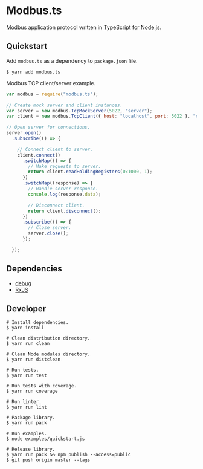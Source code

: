 # Modbus.ts

[Modbus](http://www.modbus.org/) application protocol written in [TypeScript](https://www.typescriptlang.org/) for [Node.js](https://nodejs.org/en/).

## Quickstart

Add `modbus.ts` as a dependency to `package.json` file.

```Shell
$ yarn add modbus.ts
```

Modbus TCP client/server example.

```JavaScript
var modbus = require("modbus.ts");

// Create mock server and client instances.
var server = new modbus.TcpMockServer(5022, "server");
var client = new modbus.TcpClient({ host: "localhost", port: 5022 }, "client");

// Open server for connections.
server.open()
  .subscribe(() => {

    // Connect client to server.
    client.connect()
      .switchMap(() => {
        // Make requests to server.
        return client.readHoldingRegisters(0x1000, 1);
      })
      .switchMap((response) => {
        // Handle server response.
        console.log(response.data);

        // Disconnect client.
        return client.disconnect();
      })
      .subscribe(() => {
        // Close server.
        server.close();
      });

  });
```

## Dependencies

-  [debug](https://www.npmjs.com/package/debug)
-  [RxJS](http://reactivex.io/rxjs/)

## Developer

```Shell
# Install dependencies.
$ yarn install

# Clean distribution directory.
$ yarn run clean

# Clean Node modules directory.
$ yarn run distclean

# Run tests.
$ yarn run test

# Run tests with coverage.
$ yarn run coverage

# Run linter.
$ yarn run lint

# Package library.
$ yarn run pack

# Run examples.
$ node examples/quickstart.js

# Release library.
$ yarn run pack && npm publish --access=public
$ git push origin master --tags
```
